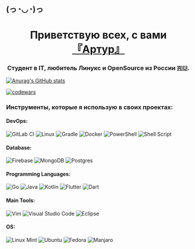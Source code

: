 <h2>(っ◔◡◔)っ</h2>
<h1 align="center">Приветствую всех, с вами <a href="https://t.me/Arthur_Lokhov" target="_blank">『Артур』</a>
<h3 align="center">Студент в IT, любитель Линукс и OpenSource из России 🇷🇺.</h3>

[![Anurag's GitHub stats](https://github-readme-stats.vercel.app/api?username=ArthurLokhov&show_icons=true&theme=tokyonight)](https://github.com/anuraghazra/github-readme-stats)

[![codewars](https://www.codewars.com/users/Arthur_Lokhov/badges/large)](https://www.codewars.com/users/Arthur_Lokhov)

<h3>Инструменты, которые я использую в своих проектах:</h3>

<h4>DevOps:</h4>

![GitLab CI](https://img.shields.io/badge/gitlab%20ci-%23181717.svg?style=for-the-badge&logo=gitlab&logoColor=white)
![Linux](https://img.shields.io/badge/Linux-FCC624?style=for-the-badge&logo=linux&logoColor=black)
![Gradle](https://img.shields.io/badge/Gradle-02303A.svg?style=for-the-badge&logo=Gradle&logoColor=white)
![Docker](https://img.shields.io/badge/docker-%230db7ed.svg?style=for-the-badge&logo=docker&logoColor=white)
![PowerShell](https://img.shields.io/badge/PowerShell-%235391FE.svg?style=for-the-badge&logo=powershell&logoColor=white)
![Shell Script](https://img.shields.io/badge/shell_script-%23121011.svg?style=for-the-badge&logo=gnu-bash&logoColor=white)


<h4>Database:</h4>

 ![Firebase](https://img.shields.io/badge/Firebase-039BE5?style=for-the-badge&logo=Firebase&logoColor=white)
 ![MongoDB](https://img.shields.io/badge/MongoDB-%234ea94b.svg?style=for-the-badge&logo=mongodb&logoColor=white)
 ![Postgres](https://img.shields.io/badge/postgres-%23316192.svg?style=for-the-badge&logo=postgresql&logoColor=white)

<h4>Programming Languages:</h4>

![Go](https://img.shields.io/badge/go-%2300ADD8.svg?style=for-the-badge&logo=go&logoColor=white)
![Java](https://img.shields.io/badge/java-%23ED8B00.svg?style=for-the-badge&logo=java&logoColor=white)
![Kotlin](https://img.shields.io/badge/kotlin-%230095D5.svg?style=for-the-badge&logo=kotlin&logoColor=white)
![Flutter](https://img.shields.io/badge/Flutter-%2302569B.svg?style=for-the-badge&logo=Flutter&logoColor=white)
![Dart](https://img.shields.io/badge/dart-%230175C2.svg?style=for-the-badge&logo=dart&logoColor=white)

<h4>Main Tools:</h4>

![Vim](https://img.shields.io/badge/VIM-%2311AB00.svg?style=for-the-badge&logo=vim&logoColor=white)
![Visual Studio Code](https://img.shields.io/badge/Visual%20Studio%20Code-0078d7.svg?style=for-the-badge&logo=visual-studio-code&logoColor=white)
![Eclipse](https://img.shields.io/badge/Eclipse-FE7A16.svg?style=for-the-badge&logo=Eclipse&logoColor=white)

<h4>OS:</h4>

![Linux Mint](https://img.shields.io/badge/Linux%20Mint-87CF3E?style=for-the-badge&logo=Linux%20Mint&logoColor=white)
![Ubuntu](https://img.shields.io/badge/Ubuntu-E95420?style=for-the-badge&logo=ubuntu&logoColor=white)
![Fedora](https://img.shields.io/badge/Fedora-294172?style=for-the-badge&logo=fedora&logoColor=white)
![Manjaro](https://img.shields.io/badge/Manjaro-35BF5C?style=for-the-badge&logo=Manjaro&logoColor=white)